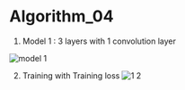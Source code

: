 # Algorithm_04

1. Model 1 : 3 layers with 1 convolution layer

![model 1](https://user-images.githubusercontent.com/57309874/83330124-210ed300-a2c8-11ea-8190-763d167b829a.png)

2. Training with Training loss
![1 2](https://user-images.githubusercontent.com/57309874/83330446-e312ae80-a2c9-11ea-8621-4c345b055ec2.png)


